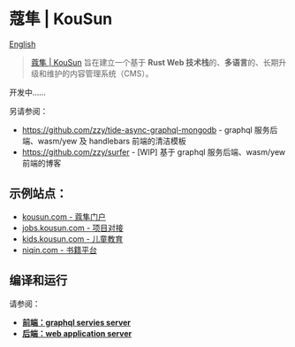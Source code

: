 # 蔻隼 | KouSun

[English](./README.md)

> [蔻隼 | KouSun](https://kousun.com) 旨在建立一个基于 **Rust Web 技术栈**的、**多语言**的、长期升级和维护的内容管理系统（CMS）。

开发中……

另请参阅：
- https://github.com/zzy/tide-async-graphql-mongodb - graphql 服务后端、wasm/yew 及 handlebars 前端的清洁模板 
- https://github.com/zzy/surfer - [WIP] 基于 graphql 服务后端、wasm/yew 前端的博客

## 示例站点：

- [kousun.com - 蔻隼门户](https://kousun.com)
- [jobs.kousun.com - 项目对接](https://jobs.kousun.com)
- [kids.kousun.com - 儿童教育](https://kids.kousun.com)
- [niqin.com - 书籍平台](https://niqin.com)

## 编译和运行

请参阅：
- [**前端：graphql servies server**](./backend/README.md)
- [**后端：web application server**](./frontend/README.md)
